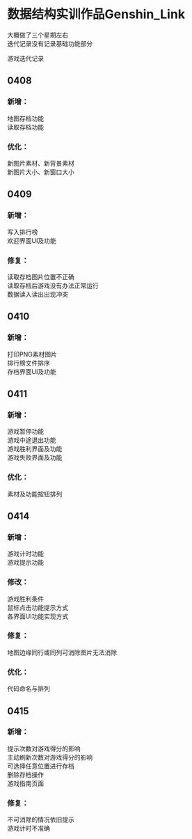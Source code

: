 # **数据结构实训作品Genshin_Link**

大概做了三个星期左右   
迭代记录没有记录基础功能部分

游戏迭代记录

## 0408   
### 新增：   
地图存档功能    
读取存档功能   

### 优化：   
新图片素材、新背景素材   
新图片大小、新窗口大小    

## 0409   
### 新增：   
写入排行榜   
欢迎界面UI及功能   

### 修复：    
读取存档图片位置不正确   
读取存档后游戏没有办法正常运行   
数据读入读出出现冲突   

## 0410   
### 新增：   
打印PNG素材图片    
排行榜文件排序     
存档界面UI及功能   

## 0411   
### 新增：   
游戏暂停功能    
游戏中途退出功能   
游戏胜利界面及功能   
游戏失败界面及功能   

### 优化：   
素材及功能按钮排列   

## 0414   
### 新增：   
游戏计时功能   
游戏提示功能   

### 修改：   
游戏胜利条件    
鼠标点击功能提示方式    
各界面UI功能实现方式    

### 修复：   
地图边缘同行或同列可消除图片无法消除   

### 优化：    
代码命名与排列   

## 0415   
### 新增：   
提示次数对游戏得分的影响   
主动刷新次数对游戏得分的影响    
可选择任意位置进行存档    
删除存档操作    
游戏指南页面    

### 修复：   
不可消除的情况依旧提示    
游戏计时不准确    
